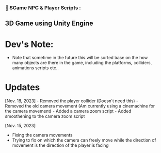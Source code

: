 ### 🔨 SGame NPC & Player Scripts :
3D Game using Unity Engine
---

<h1>Dev's Note:</h1>

- Note that sometime in the future this will be sorted base on the how many objects are there in the game, including the platforms, colliders, animations scripts etc..

<h1>Updates</h1>
[Nov. 18, 2023]
- Removed the player collider (Doesn't need this)
- Removed the old camera movement (Am currently using a cinemachine for the camera movement)
- Added a camera zoom script
- Added smoothening to the camera zoom script



[Nov. 15, 2023]
- Fixing the camera movements
- Trying to fix on which the camera can freely move while the direction of movement is the direction of the player is facing
